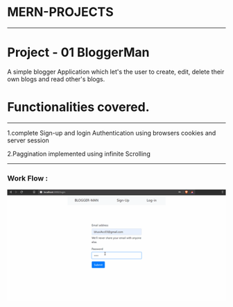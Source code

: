 # MERN-PROJECTS 

---

# Project - 01 BloggerMan

A simple blogger Application which let's the user to create, edit, delete their own blogs and read other's blogs.

# Functionalities covered.
---

1.complete Sign-up and login Authentication using browsers cookies and server session 

2.Paggination implemented using infinite Scrolling 

---

### Work Flow :

![Work-flow](/Project-01-BloggerMan/z-Gif-workFlow/video01.gif)




